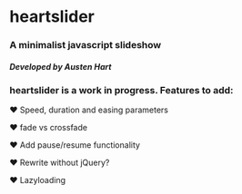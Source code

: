 # heartslider
### A minimalist javascript slideshow 
##### *Developed by Austen Hart*


### heartslider is a work in progress. Features to add:

❤ Speed, duration and easing parameters

❤ fade vs crossfade

❤ Add pause/resume functionality

❤ Rewrite without jQuery?

❤ Lazyloading
